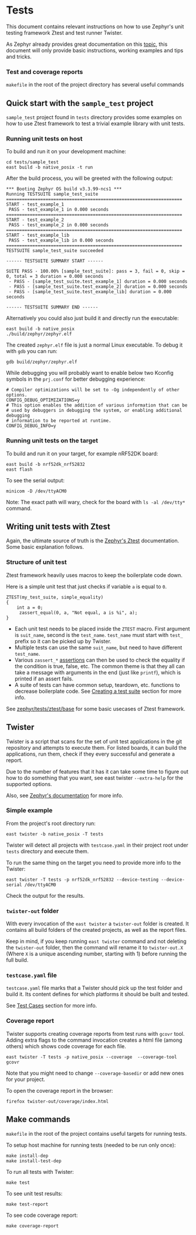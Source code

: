 # Tests

This document contains relevant instructions on how to use Zephyr's unit testing
framework Ztest and test runner Twister.

As Zephyr already provides great documentation on this [topic], this document
will only provide basic instructions, working examples and tips and tricks.

### Test and coverage reports

`makefile` in the root of the project directory has several useful commands

[topic]: https://docs.zephyrproject.org/latest/develop/test/index.html

## Quick start with the `sample_test` project

`sample_test` project found in `tests` directory provides some examples on how
to use Ztest framework to test a trivial example library with unit tests.

### Running unit tests on host

To build and run it on your development machine:

```shell
cd tests/sample_test
east build -b native_posix -t run
```

After the build process, you will be greeted with the following output:

```
*** Booting Zephyr OS build v3.3.99-ncs1 ***
Running TESTSUITE sample_test_suite
===================================================================
START - test_example_1
 PASS - test_example_1 in 0.000 seconds
===================================================================
START - test_example_2
 PASS - test_example_2 in 0.000 seconds
===================================================================
START - test_example_lib
 PASS - test_example_lib in 0.000 seconds
===================================================================
TESTSUITE sample_test_suite succeeded

------ TESTSUITE SUMMARY START ------

SUITE PASS - 100.00% [sample_test_suite]: pass = 3, fail = 0, skip = 0, total = 3 duration = 0.000 seconds
 - PASS - [sample_test_suite.test_example_1] duration = 0.000 seconds
 - PASS - [sample_test_suite.test_example_2] duration = 0.000 seconds
 - PASS - [sample_test_suite.test_example_lib] duration = 0.000 seconds

------ TESTSUITE SUMMARY END ------
```

Alternatively you could also just build it and directly run the executable:

```
east build -b native_posix
./build/zephyr/zephyr.elf
```

The created `zephyr.elf` file is just a normal Linux executable. To debug it
with `gdb` you can run:

```
gdb build/zephyr/zephyr.elf
```

While debugging you will probably want to enable below two Kconfig symbols in
the `prj.conf` for better debugging experience:

```Kconfig
# Compiler optimizations will be set to -Og independently of other options.
CONFIG_DEBUG_OPTIMIZATIONS=y
# This option enables the addition of various information that can be
# used by debuggers in debugging the system, or enabling additional debugging
# information to be reported at runtime.
CONFIG_DEBUG_INFO=y
```

### Running unit tests on the target

To build and run it on your target, for example nRF52DK board:

```shell
east build -b nrf52dk_nrf52832
east flash
```

To see the serial output:

```shell
minicom -D /dev/ttyACM0
```

Note: The exact path will wary, check for the board with `ls -al /dev/tty*`
command.

## Writing unit tests with Ztest

Again, the ultimate source of truth is the [Zephyr's Ztest] documentation. Some
basic explanation follows.

[zephyr's ztest]: https://docs.zephyrproject.org/latest/develop/test/ztest.html

### Structure of unit test

Ztest framework heavily uses macros to keep the boilerplate code down.

Here is a simple unit test that just checks if variable `a` is equal to `0`.

```
ZTEST(my_test_suite, simple_equality)
{
    int a = 0;
     zassert_equal(0, a, "Not equal, a is %i", a);
}
```

- Each unit test needs to be placed inside the `ZTEST` macro. First argument is
  `suit_name`, second is the `test_name`. `test_name` must start with `test_`
  prefix so it can be picked up by Twister.
- Multiple tests can use the same `suit_name`, but need to have different
  `test_name`.
- Various `zassert_*` [assertions] can then be used to check the equality if the
  condition is true, false, etc. The common theme is that they all can take a
  message with arguments in the end (just like `printf`), which is printed if an
  assert fails.
- A suite of tests can have common setup, teardown, etc. functions to decrease
  boilerplate code. See [Creating a test suite] section for more info.

See
[zephyr/tests/ztest/base](https://github.com/zephyrproject-rtos/zephyr/tree/main/tests/ztest/base)
for some basic usecases of Ztest framework.

[assertions]:
  https://docs.zephyrproject.org/latest/develop/test/ztest.html#assertions
[creating a test suite]:
  https://docs.zephyrproject.org/latest/develop/test/ztest.html#creating-a-test-suite

## Twister

Twister is a script that scans for the set of unit test applications in the git
repository and attempts to execute them. For listed boards, it can build the
applications, run them, check if they every successful and generate a report.

Due to the number of features that it has it can take some time to figure out
how to do something that you want, see east twister `--extra-help` for the
supported options.

Also, see
[Zephyr's documentation](https://docs.zephyrproject.org/latest/develop/test/twister.html)
for more info.

### Simple example

From the project's root directory run:

```shell
east twister -b native_posix -T tests
```

Twister will detect all projects with `testcase.yaml` in their project root
under `tests` directory and execute them.

To run the same thing on the target you need to provide more info to the
Twister:

```shell
east twister -T tests -p nrf52dk_nrf52832 --device-testing --device-serial /dev/ttyACM0
```

Check the output for the results.

### `twister-out` folder

With every invocation of the `east twister` a `twister-out` folder is created.
It contains all build folders of the created projects, as well as the report
files.

Keep in mind, if you keep running `east twister` command and not deleting the
`twister-out` folder, then the command will rename it to `twister-out.X` (Where
`X` is a unique ascending number, starting with 1) before running the full
build.

### `testcase.yaml` file

`testcase.yaml` file marks that a Twister should pick up the test folder and
build it. Its content defines for which platforms it should be built and tested.

See [Test Cases] section for more info.

[test cases]:
  https://docs.zephyrproject.org/latest/develop/test/twister.html#test-cases

### Coverage report

Twister supports creating coverage reports from test runs with `gcovr` tool.
Adding extra flags to the command invocation creates a html file (among others)
which shows code coverage for each file.

```shell
east twister -T tests -p native_posix --coverage  --coverage-tool gcovr
```

Note that you might need to change `--coverage-basedir` or add new ones for your
project.

To open the coverage report in the browser:

```shell
firefox twister-out/coverage/index.html
```

## Make commands

`makefile` in the root of the project contains useful targets for running tests.

To setup host machine for running tests (needed to be run only once):

```shell
make install-dep
make install-test-dep
```

To run all tests with Twister:

```shell
make test
```

To see unit test results:

```shell
make test-report
```

To see code coverage report:

```shell
make coverage-report
```
